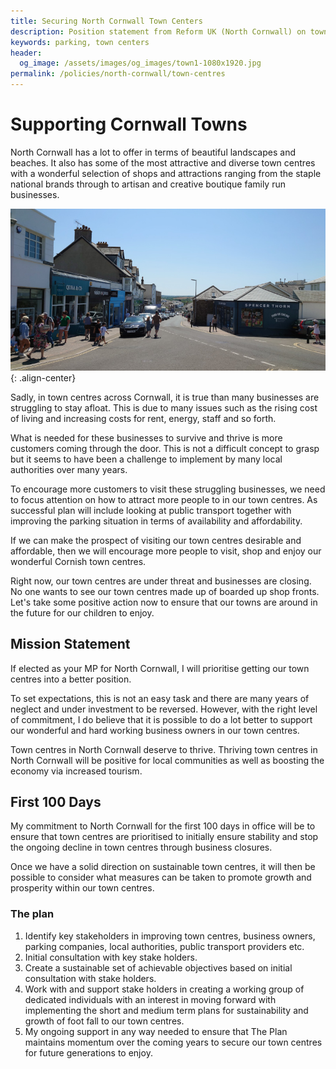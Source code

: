```yaml
---
title: Securing North Cornwall Town Centers
description: Position statement from Reform UK (North Cornwall) on town centres in Cornwall.
keywords: parking, town centers
header:
  og_image: /assets/images/og_images/town1-1080x1920.jpg
permalink: /policies/north-cornwall/town-centres
---
```

# Supporting Cornwall Towns
North Cornwall has a lot to offer in terms of beautiful landscapes and beaches. It
also has some of the most attractive and diverse town centres with a wonderful selection of shops
and attractions ranging from the staple national brands through to artisan and creative boutique family run businesses.

![town centre][town]{: .align-center}

Sadly, in town centres across Cornwall, it is true than many businesses are struggling to stay afloat. This is due
to many issues such as the rising cost of living and increasing costs for rent, energy, staff and so forth.

What is needed for these businesses to survive and thrive is more customers coming through the door. This is not a difficult concept to grasp
but it seems to have been a challenge to implement by many local authorities over many years.

To encourage more customers to visit these struggling businesses, we need to focus attention on how to attract more people to
in our town centres. As successful plan will include looking at public transport together with improving the parking situation in terms
of availability and affordability.

If we can make the prospect of visiting our town centres desirable and affordable, then we will encourage more people to visit, shop and enjoy our wonderful
Cornish town centres.

Right now, our town centres are under threat and businesses are closing. No one wants to see our town centres made up of boarded up shop fronts.
Let's take some positive action now to ensure that our towns are around in the future for our children to enjoy.

## Mission Statement
If elected as your MP for North Cornwall, I will prioritise getting our town centres into a better position.

To set expectations, this is not an easy task and there are many years of neglect and under investment to be reversed.
However, with the right level of commitment, I do believe that it is possible to do a lot better to support our wonderful
and hard working business owners in our town centres.

Town centres in North Cornwall deserve to thrive. Thriving town centres in North Cornwall will be positive for local communities
as well as boosting the economy via increased tourism.

## First 100 Days
My commitment to North Cornwall for the first 100 days in office will be to ensure that town centres are prioritised to
initially ensure stability and stop the ongoing decline in town centres through business closures.

Once we have a solid direction on sustainable town centres, it will then be possible to consider what measures can be taken to
promote growth and prosperity within our town centres.

### The plan

1. Identify key stakeholders in improving town centres, business owners, parking companies, local authorities, public transport providers etc.
2. Initial consultation with key stake holders.
3. Create a sustainable set of achievable objectives based on initial consultation with stake holders.
4. Work with and support stake holders in creating a working group of dedicated individuals with an interest in moving forward with implementing
the short and medium term plans for sustainability and growth of foot fall to our town centres.
5. My ongoing support in any way needed to ensure that The Plan maintains momentum over the coming years to secure our town centres for future generations to enjoy.

[town]: /assets/images/manifesto/town1-800x411.jpg "Bude Town Center"
